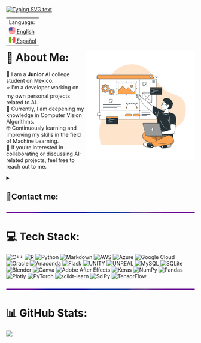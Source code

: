 <!-- Typing SVG -->
<a href="https://git.io/typing-svg" target="_blank" rel="noopener noreferrer">
    <img src="https://readme-typing-svg.demolab.com?font=IBM+Plex+Mono&pause=1000&color=FF7700&center=true&width=435&lines=Hello+there!%F0%9F%96%96+I+am+Jonathan+Cruz;-+Artificial+Intelligence+Engineer+-" alt="Typing SVG text" /></a>
  
<!-- Language Selector -->
<table align="right">
    <tr><td align="left">Language:</td>
    <tr><td><a href="https://github.com/JonathanCruze/JonathanCruze/tree/main"><img src="./assets/usa-icon.png" alt="US flag" width="17px"> English</a></td></tr>
    <tr><td><a href="https://github.com/JonathanCruze/JonathanCruze/blob/main/README.es.md"><img src="./assets/mex-icon.png" alt="Mexico flag" width="17px"> Español</a></td></tr>
</table>

<!-- Image at the side -->
<img align="right" src="./assets/illustration.png" width="290"/>

# 💫 About Me:
:school: I am a **Junior** AI college student on Mexico.<br>
:star: I'm a developer working on my own personal projects related to AI.<br>
:brain: Currently, I am deepening my knowledge in Computer Vision Algorithms.<br>
:nerd_face: Continuously learning and improving my skills in the field of Machine Learning.<br>
:briefcase: If you’re interested in collaborating or discussing AI-related projects, feel free to reach out to me.

<details close>
  <summary><h2>📨Contact me:</h2></summary>
  <p>
      📧 E-mail: jonathan.cruzesparza@outlook.com
  </p>
* [![Discord Badge](https://img.shields.io/badge/Discord-%237289DA.svg?logo=discord&logoColor=white)]() [![Facebook Badge](https://img.shields.io/badge/Facebook-%231877F2.svg?logo=Facebook&logoColor=white)](https://facebook.com/profile.php?id=100009501942189) [![LinkedIn Badge](https://img.shields.io/badge/LinkedIn-%230077B5.svg?logo=linkedin&logoColor=white)](https://linkedin.com/in/jonathan-cruz-esparza-436a40208/) 
  
</details>

<!-- RGB Separator border line -->
<img  src="./assets/rainbow_separator.gif" alt="Separator" width="900px">

# 💻 Tech Stack:

![C++](https://img.shields.io/badge/c++-%2300599C.svg?style=for-the-badge&logo=c%2B%2B&logoColor=white) ![R](https://img.shields.io/badge/r-%23276DC3.svg?style=for-the-badge&logo=r&logoColor=white) ![Python](https://img.shields.io/badge/python-3670A0?style=for-the-badge&logo=python&logoColor=ffdd54) ![Markdown](https://img.shields.io/badge/markdown-%23000000.svg?style=for-the-badge&logo=markdown&logoColor=white) ![AWS](https://img.shields.io/badge/AWS-%23FF9900.svg?style=for-the-badge&logo=amazon-aws&logoColor=white) ![Azure](https://img.shields.io/badge/azure-%230072C6.svg?style=for-the-badge&logo=azure-devops&logoColor=white) ![Google Cloud](https://img.shields.io/badge/Google%20Cloud-%234285F4.svg?style=for-the-badge&logo=google-cloud&logoColor=white) ![Oracle](https://img.shields.io/badge/Oracle-F80000?style=for-the-badge&logo=oracle&logoColor=white) ![Anaconda](https://img.shields.io/badge/Anaconda-%2344A833.svg?style=for-the-badge&logo=anaconda&logoColor=white) ![Flask](https://img.shields.io/badge/flask-%23000.svg?style=for-the-badge&logo=flask&logoColor=white) ![UNITY](https://img.shields.io/badge/Unity-%2320232a.svg?style=for-the-badge&logo=unity&logoColor=white) ![UNREAL](https://img.shields.io/badge/unreal-%2320232a.svg?style=for-the-badge&logo=unreal-engine&logoColor=white) ![MySQL](https://img.shields.io/badge/mysql-%2300f.svg?style=for-the-badge&logo=mysql&logoColor=white) ![SQLite](https://img.shields.io/badge/sqlite-%2307405e.svg?style=for-the-badge&logo=sqlite&logoColor=white) ![Blender](https://img.shields.io/badge/blender-%23F5792A.svg?style=for-the-badge&logo=blender&logoColor=white) ![Canva](https://img.shields.io/badge/Canva-%2300C4CC.svg?style=for-the-badge&logo=Canva&logoColor=white) ![Adobe After Effects](https://img.shields.io/badge/Adobe%20After%20Effects-9999FF.svg?style=for-the-badge&logo=Adobe%20After%20Effects&logoColor=white) ![Keras](https://img.shields.io/badge/Keras-%23D00000.svg?style=for-the-badge&logo=Keras&logoColor=white) ![NumPy](https://img.shields.io/badge/numpy-%23013243.svg?style=for-the-badge&logo=numpy&logoColor=white) ![Pandas](https://img.shields.io/badge/pandas-%23150458.svg?style=for-the-badge&logo=pandas&logoColor=white) ![Plotly](https://img.shields.io/badge/Plotly-%233F4F75.svg?style=for-the-badge&logo=plotly&logoColor=white) ![PyTorch](https://img.shields.io/badge/PyTorch-%23EE4C2C.svg?style=for-the-badge&logo=PyTorch&logoColor=white) ![scikit-learn](https://img.shields.io/badge/scikit--learn-%23F7931E.svg?style=for-the-badge&logo=scikit-learn&logoColor=white) ![SciPy](https://img.shields.io/badge/SciPy-%230C55A5.svg?style=for-the-badge&logo=scipy&logoColor=%white) ![TensorFlow](https://img.shields.io/badge/TensorFlow-%23FF6F00.svg?style=for-the-badge&logo=TensorFlow&logoColor=white)

<!-- RGB Separator border line -->
<img  src="./assets/rainbow_separator.gif" alt="Separator" width="900px">

# 📊 GitHub Stats:
![](https://github-readme-streak-stats.herokuapp.com/?user=JonathanCruze&theme=nord&hide_border=true)<br/>
